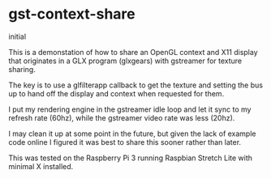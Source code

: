 # gst-context-share
initial

This is a demonstation of how to share an OpenGL context and X11 display that originates in a GLX program (glxgears) with gstreamer for texture sharing.

The key is to use a glfilterapp callback to get the texture and setting the bus up to hand off the display and context when requested for them.

I put my rendering engine in the gstreamer idle loop and let it sync to my refresh rate (60hz), while the gstreamer video rate was less (20hz).

I may clean it up at some point in the future, but given the lack of example code online I figured it was best to share this sooner rather than later.

This was tested on the Raspberry Pi 3 running Raspbian Stretch Lite with minimal X installed.
